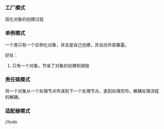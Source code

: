 ### 工厂模式

简化对象的创建过程



### 单例模式

一个类只有一个实例化对象，并且是自己创建，并且向外部暴露。

好处：

1. 只有一个对象，节省了对象的创建和销毁



### 责任链模式

将一个对象从一个处理节点传递到下一个处理节点，直到处理完毕。解耦处理流程的解耦。



### 适配器模式

//todo